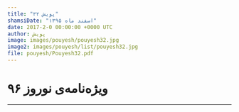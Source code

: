 ```yaml
---
title: "پویش ۳۲"
shamsiDate: "اسفند ماه ۱۳۹۵"
date: 2017-2-0 00:00:00 +0000 UTC
author: پویش
image: images/pouyesh/pouyesh32.jpg
image2: images/pouyesh/list/pouyesh32.jpg
file: pouyesh/Pouyesh32.pdf
---
```


ویژه‌نامه‌ی نوروز ۹۶
===============

----
